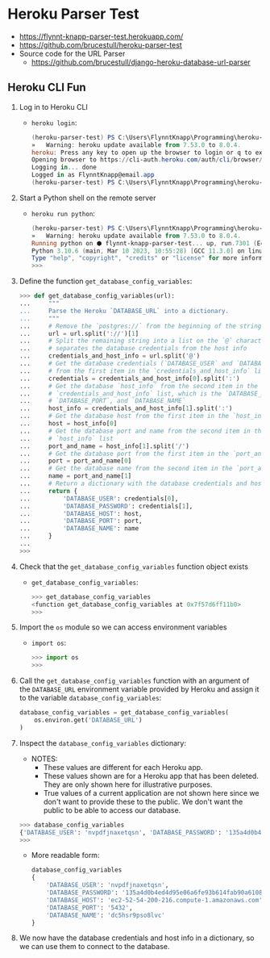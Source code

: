 # Heroku Parser Test

* <https://flynnt-knapp-parser-test.herokuapp.com/>
* <https://github.com/brucestull/heroku-parser-test>
* Source code for the URL Parser
    * <https://github.com/brucestull/django-heroku-database-url-parser>

## Heroku CLI Fun

1. Log in to Heroku CLI
    * `heroku login`:

        ```powershell
        (heroku-parser-test) PS C:\Users\FlynntKnapp\Programming\heroku-parser-test> heroku login     
        »   Warning: heroku update available from 7.53.0 to 8.0.4.
        heroku: Press any key to open up the browser to login or q to exit: 
        Opening browser to https://cli-auth.heroku.com/auth/cli/browser/REDACTED?requestor=REDACTED.REDACTED.REDACTED
        Logging in... done
        Logged in as FlynntKnapp@email.app
        (heroku-parser-test) PS C:\Users\FlynntKnapp\Programming\heroku-parser-test>
        ```

1. Start a Python shell on the remote server
    * `heroku run python`:

        ```powershell
        (heroku-parser-test) PS C:\Users\FlynntKnapp\Programming\heroku-parser-test> heroku run python
        »   Warning: heroku update available from 7.53.0 to 8.0.4.
        Running python on ⬢ flynnt-knapp-parser-test... up, run.7301 (Eco)
        Python 3.10.6 (main, Mar 10 2023, 10:55:28) [GCC 11.3.0] on linux
        Type "help", "copyright", "credits" or "license" for more information.
        >>>
        ```

1. Define the function `get_database_config_variables`:
  
    ```python
    >>> def get_database_config_variables(url):
    ...     """
    ...     Parse the Heroku `DATABASE_URL` into a dictionary.
    ...     """
    ...     # Remove the `postgres://` from the beginning of the string
    ...     url = url.split('://')[1]
    ...     # Split the remaining string into a list on the `@` character, which
    ...     # separates the database credentials from the host info
    ...     credentials_and_host_info = url.split('@')
    ...     # Get the database credentials (`DATABASE_USER` and `DATABASE_PASSWORD`)
    ...     # from the first item in the `credentials_and_host_info` list
    ...     credentials = credentials_and_host_info[0].split(':')
    ...     # Get the database `host_info` from the second item in the
    ...     # `credentials_and_host_info` list, which is the `DATABASE_HOST`,
    ...     # `DATABASE_PORT`, and `DATABASE_NAME`
    ...     host_info = credentials_and_host_info[1].split(':')
    ...     # Get the database host from the first item in the `host_info` list
    ...     host = host_info[0]
    ...     # Get the database port and name from the second item in the
    ...     # `host_info` list
    ...     port_and_name = host_info[1].split('/')
    ...     # Get the database port from the first item in the `port_and_name` list
    ...     port = port_and_name[0]
    ...     # Get the database name from the second item in the `port_and_name` list
    ...     name = port_and_name[1]
    ...     # Return a dictionary with the database credentials and host info
    ...     return {
    ...         'DATABASE_USER': credentials[0],
    ...         'DATABASE_PASSWORD': credentials[1],
    ...         'DATABASE_HOST': host,
    ...         'DATABASE_PORT': port,
    ...         'DATABASE_NAME': name
    ...     }
    ...
    >>>
    ```

1. Check that the `get_database_config_variables` function object exists
    * `get_database_config_variables`:

        ```python
        >>> get_database_config_variables
        <function get_database_config_variables at 0x7f57d6ff11b0>
        >>>
        ```

1. Import the `os` module so we can access environment variables
    * `import os`:

        ```python
        >>> import os
        >>>
        ```

1. Call the `get_database_config_variables` function with an argument of
the `DATABASE_URL` environment variable provided by Heroku and assign it to the variable
`database_config_variables`:

    ```python
    database_config_variables = get_database_config_variables(
        os.environ.get('DATABASE_URL')
    )
    ```

1. Inspect the `database_config_variables` dictionary:
    * NOTES:
        * These values are different for each Heroku app.
        * These values shown are for a Heroku app that has been deleted.
        They are only shown here for illustrative purposes.
        * True values of a current application are not shown here since we don't want to provide these to the public. We don't want the public to be able to access our database.

    ```python
    >>> database_config_variables
    {'DATABASE_USER': 'nvpdfjnaxetqsn', 'DATABASE_PASSWORD': '135a4d0b4ed4d95e06a6fe93b614fab90a61085ae2233c5445a51cc54f324c44', 'DATABASE_HOST': 'ec2-52-54-200-216.compute-1.amazonaws.com', 'DATABASE_PORT': '5432', 'DATABASE_NAME': 'dc5hsr9pso8lvc'}
    >>>
    ```

    * More readable form:

        ```python
        database_config_variables
        {
            'DATABASE_USER': 'nvpdfjnaxetqsn',
            'DATABASE_PASSWORD': '135a4d0b4ed4d95e06a6fe93b614fab90a61085ae2233c5445a51cc54f324c44',
            'DATABASE_HOST': 'ec2-52-54-200-216.compute-1.amazonaws.com',
            'DATABASE_PORT': '5432',
            'DATABASE_NAME': 'dc5hsr9pso8lvc'
        }
        ```

1. We now have the database credentials and host info in a dictionary, so we can use them to connect to the database.
